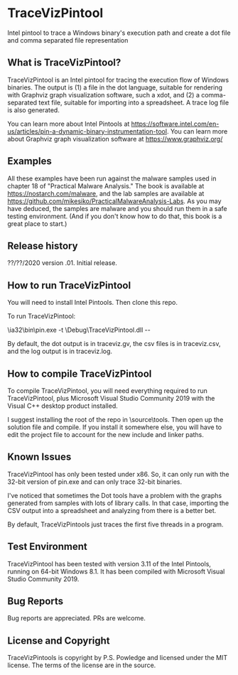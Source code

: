 # TraceVizPintool
Intel pintool to trace a Windows binary's execution path and create a dot file and comma separated file representation

What is TraceVizPintool?
------------------------

TraceVizPintool is an Intel pintool for tracing the execution flow of Windows binaries. The output is (1) a file in the dot language, suitable for rendering with Graphviz graph visualization software, such a xdot, and (2) a comma-separated text file, suitable for importing into a spreadsheet. A trace log file is also generated.

You can learn more about Intel Pintools at https://software.intel.com/en-us/articles/pin-a-dynamic-binary-instrumentation-tool. You can learn more about Graphviz graph visualization software at https://www.graphviz.org/

Examples
--------

All these examples have been run against the malware samples used in chapter 18 of "Practical Malware Analysis." The book is available at https://nostarch.com/malware, and the lab samples are available at https://github.com/mikesiko/PracticalMalwareAnalysis-Labs. As you may have deduced, the samples are malware and you should run them in a safe testing environment. (And if you don't know how to do that, this book is a great place to start.)

Release history
---------------

??/??/2020 version .01. Initial release.

How to run TraceVizPintool
--------------------------

You will need to install Intel Pintools. Then clone this repo.

To run TraceVizPintool:

<path to intel pintools folder>\ia32\bin\pin.exe -t <path to repo>\Debug\TraceVizPintool.dll -- <path to executable to be traced>

By default, the dot output is in traceviz.gv, the csv files is in traceviz.csv, and the log output is in traceviz.log.

How to compile TraceVizPintool
------------------------------

To compile TraceVizPintool, you will need everything required to run TraceVizPintool, plus Microsoft Visual Studio Community 2019 with the Visual C++ desktop product installed.

I suggest installing the root of the repo in <path to intel pintools folder>\source\tools. Then open up the solution file and compile. If you install it somewhere else, you will have to edit the project file to account for the new include and linker paths.

Known Issues
------------

TraceVizPintool has only been tested under x86. So, it can only run with the 32-bit version of pin.exe and can only trace 32-bit binaries.

I've noticed that sometimes the Dot tools have a problem with the graphs generated from samples with lots of library calls. In that case, importing the CSV output into a spreadsheet and analyzing from there is a better bet.

By default, TraceVizPintools just traces the first five threads in a program.

Test Environment
----------------

TraceVizPintool has been tested with version 3.11 of the Intel Pintools, running on 64-bit Windows 8.1. It has been compiled with Microsoft Visual Studio Community 2019.

Bug Reports
-----------

Bug reports are appreciated. PRs are welcome.

License and Copyright
---------------------

TraceVizPintools is copyright by P.S. Powledge and licensed under the MIT license. The terms of the license are in the source.
